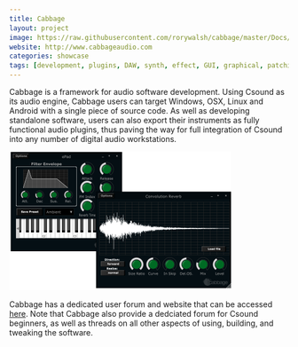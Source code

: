 ```yaml
---
title: Cabbage 
layout: project
image: https://raw.githubusercontent.com/rorywalsh/cabbage/master/Docs/images/CabbageLogo3.png
website: http://www.cabbageaudio.com
categories: showcase
tags: [development, plugins, DAW, synth, effect, GUI, graphical, patching]
---
```


Cabbage is a framework for audio software development. Using Csound as its audio engine, Cabbage users can target Windows, OSX, Linux and Android with a single piece of source code. As well as developing standalone software, users can also export their instruments as fully functional audio plugins, thus paving the way for full integration of Csound into any number of digital audio workstations.

<img src="/images/cabbage.png" alt="Cabbage convolution" style="width: 400px;"/> 

Cabbage has a dedicated user forum and website that can be accessed [here](http://cabbageaudio.com). Note that Cabbage also provide a dedciated forum for Csound beginners, as well as threads on all other aspects of using, building, and tweaking the software.    